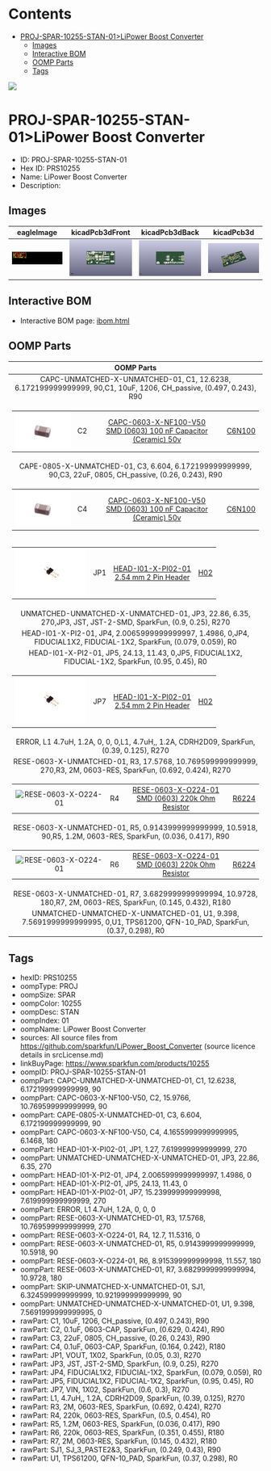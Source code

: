 



Contents
========

* [PROJ-SPAR-10255-STAN-01>LiPower Boost Converter](#proj-spar-10255-stan-01lipower-boost-converter)
	* [Images](#images)
	* [Interactive BOM](#interactive-bom)
	* [OOMP Parts](#oomp-parts)
	* [Tags](#tags)
  
![][im]
# PROJ-SPAR-10255-STAN-01>LiPower Boost Converter

- ID: PROJ-SPAR-10255-STAN-01
- Hex ID: PRS10255
- Name: LiPower Boost Converter
- Description: 

## Images
  
  

|eagleImage|kicadPcb3dFront|kicadPcb3dBack|kicadPcb3d|
| :---: | :---: | :---: | :---: |
|[![eagleImage](eagleImage_140.png)](eagleImage_600.png)|[![kicadPcb3dFront](kicadPcb3dFront_140.png)](kicadPcb3dFront_600.png)|[![kicadPcb3dBack](kicadPcb3dBack_140.png)](kicadPcb3dBack_600.png)|[![kicadPcb3d](kicadPcb3d_140.png)](kicadPcb3d_600.png)|

## Interactive BOM

- Interactive BOM page: [ibom.html](kicad/bom/ibom.html)

## OOMP Parts
  

|OOMP Parts|
| :---: |
|CAPC-UNMATCHED-X-UNMATCHED-01, C1, 12.6238, 6.172199999999999, 90,C1, 10uF, 1206, CH_passive, (0.497, 0.243), R90|
|<table><tr><td>![CAPC-0603-X-NF100-V50](https://raw.githubusercontent.com/oomlout/oomlout_OOMP_parts/main/CAPC-0603-X-NF100-V50/image_140.jpg)</td><td> C2</td><td>[CAPC-0603-X-NF100-V50<br>SMD (0603) 100 nF Capacitor (Ceramic) 50v](https://github.com/oomlout/oomlout_OOMP_parts/tree/main/CAPC-0603-X-NF100-V50/)</td><td>[C6N100](https://github.com/oomlout/oomlout_OOMP_parts/tree/main/CAPC-0603-X-NF100-V50/)</td></tr></table>|
|CAPE-0805-X-UNMATCHED-01, C3, 6.604, 6.172199999999999, 90,C3, 22uF, 0805, CH_passive, (0.26, 0.243), R90|
|<table><tr><td>![CAPC-0603-X-NF100-V50](https://raw.githubusercontent.com/oomlout/oomlout_OOMP_parts/main/CAPC-0603-X-NF100-V50/image_140.jpg)</td><td> C4</td><td>[CAPC-0603-X-NF100-V50<br>SMD (0603) 100 nF Capacitor (Ceramic) 50v](https://github.com/oomlout/oomlout_OOMP_parts/tree/main/CAPC-0603-X-NF100-V50/)</td><td>[C6N100](https://github.com/oomlout/oomlout_OOMP_parts/tree/main/CAPC-0603-X-NF100-V50/)</td></tr></table>|
|<table><tr><td>![HEAD-I01-X-PI02-01](https://raw.githubusercontent.com/oomlout/oomlout_OOMP_parts/main/HEAD-I01-X-PI02-01/image_140.jpg)</td><td> JP1</td><td>[HEAD-I01-X-PI02-01<br>2.54 mm 2 Pin Header](https://github.com/oomlout/oomlout_OOMP_parts/tree/main/HEAD-I01-X-PI02-01/)</td><td>[H02](https://github.com/oomlout/oomlout_OOMP_parts/tree/main/HEAD-I01-X-PI02-01/)</td></tr></table>|
|UNMATCHED-UNMATCHED-X-UNMATCHED-01, JP3, 22.86, 6.35, 270,JP3, JST, JST-2-SMD, SparkFun, (0.9, 0.25), R270|
|HEAD-I01-X-PI2-01, JP4, 2.0065999999999997, 1.4986, 0,JP4, FIDUCIAL1X2, FIDUCIAL-1X2, SparkFun, (0.079, 0.059), R0|
|HEAD-I01-X-PI2-01, JP5, 24.13, 11.43, 0,JP5, FIDUCIAL1X2, FIDUCIAL-1X2, SparkFun, (0.95, 0.45), R0|
|<table><tr><td>![HEAD-I01-X-PI02-01](https://raw.githubusercontent.com/oomlout/oomlout_OOMP_parts/main/HEAD-I01-X-PI02-01/image_140.jpg)</td><td> JP7</td><td>[HEAD-I01-X-PI02-01<br>2.54 mm 2 Pin Header](https://github.com/oomlout/oomlout_OOMP_parts/tree/main/HEAD-I01-X-PI02-01/)</td><td>[H02](https://github.com/oomlout/oomlout_OOMP_parts/tree/main/HEAD-I01-X-PI02-01/)</td></tr></table>|
|ERROR, L1 4.7uH, 1.2A, 0, 0, 0,L1, 4.7uH,, 1.2A, CDRH2D09, SparkFun, (0.39, 0.125), R270|
|RESE-0603-X-UNMATCHED-01, R3, 17.5768, 10.769599999999999, 270,R3, 2M, 0603-RES, SparkFun, (0.692, 0.424), R270|
|<table><tr><td>![RESE-0603-X-O224-01](https://raw.githubusercontent.com/oomlout/oomlout_OOMP_parts/main/RESE-0603-X-O224-01/image_140.jpg)</td><td> R4</td><td>[RESE-0603-X-O224-01<br>SMD (0603) 220k Ohm Resistor](https://github.com/oomlout/oomlout_OOMP_parts/tree/main/RESE-0603-X-O224-01/)</td><td>[R6224](https://github.com/oomlout/oomlout_OOMP_parts/tree/main/RESE-0603-X-O224-01/)</td></tr></table>|
|RESE-0603-X-UNMATCHED-01, R5, 0.9143999999999999, 10.5918, 90,R5, 1.2M, 0603-RES, SparkFun, (0.036, 0.417), R90|
|<table><tr><td>![RESE-0603-X-O224-01](https://raw.githubusercontent.com/oomlout/oomlout_OOMP_parts/main/RESE-0603-X-O224-01/image_140.jpg)</td><td> R6</td><td>[RESE-0603-X-O224-01<br>SMD (0603) 220k Ohm Resistor](https://github.com/oomlout/oomlout_OOMP_parts/tree/main/RESE-0603-X-O224-01/)</td><td>[R6224](https://github.com/oomlout/oomlout_OOMP_parts/tree/main/RESE-0603-X-O224-01/)</td></tr></table>|
|RESE-0603-X-UNMATCHED-01, R7, 3.6829999999999994, 10.9728, 180,R7, 2M, 0603-RES, SparkFun, (0.145, 0.432), R180|
|UNMATCHED-UNMATCHED-X-UNMATCHED-01, U1, 9.398, 7.5691999999999995, 0,U1, TPS61200, QFN-10_PAD, SparkFun, (0.37, 0.298), R0|

## Tags

- hexID: PRS10255
- oompType: PROJ
- oompSize: SPAR
- oompColor: 10255
- oompDesc: STAN
- oompIndex: 01
- oompName: LiPower Boost Converter
- sources: All source files from https://github.com/sparkfun/LiPower_Boost_Converter (source licence details in srcLicense.md)
- linkBuyPage: https://www.sparkfun.com/products/10255
- oompID: PROJ-SPAR-10255-STAN-01
- oompPart: CAPC-UNMATCHED-X-UNMATCHED-01, C1, 12.6238, 6.172199999999999, 90
- oompPart: CAPC-0603-X-NF100-V50, C2, 15.9766, 10.769599999999999, 90
- oompPart: CAPE-0805-X-UNMATCHED-01, C3, 6.604, 6.172199999999999, 90
- oompPart: CAPC-0603-X-NF100-V50, C4, 4.1655999999999995, 6.1468, 180
- oompPart: HEAD-I01-X-PI02-01, JP1, 1.27, 7.619999999999999, 270
- oompPart: UNMATCHED-UNMATCHED-X-UNMATCHED-01, JP3, 22.86, 6.35, 270
- oompPart: HEAD-I01-X-PI2-01, JP4, 2.0065999999999997, 1.4986, 0
- oompPart: HEAD-I01-X-PI2-01, JP5, 24.13, 11.43, 0
- oompPart: HEAD-I01-X-PI02-01, JP7, 15.239999999999998, 7.619999999999999, 270
- oompPart: ERROR, L1 4.7uH, 1.2A, 0, 0, 0
- oompPart: RESE-0603-X-UNMATCHED-01, R3, 17.5768, 10.769599999999999, 270
- oompPart: RESE-0603-X-O224-01, R4, 12.7, 11.5316, 0
- oompPart: RESE-0603-X-UNMATCHED-01, R5, 0.9143999999999999, 10.5918, 90
- oompPart: RESE-0603-X-O224-01, R6, 8.915399999999998, 11.557, 180
- oompPart: RESE-0603-X-UNMATCHED-01, R7, 3.6829999999999994, 10.9728, 180
- oompPart: SKIP-UNMATCHED-X-UNMATCHED-01, SJ1, 6.324599999999999, 10.921999999999999, 90
- oompPart: UNMATCHED-UNMATCHED-X-UNMATCHED-01, U1, 9.398, 7.5691999999999995, 0
- rawPart: C1, 10uF, 1206, CH_passive, (0.497, 0.243), R90
- rawPart: C2, 0.1uF, 0603-CAP, SparkFun, (0.629, 0.424), R90
- rawPart: C3, 22uF, 0805, CH_passive, (0.26, 0.243), R90
- rawPart: C4, 0.1uF, 0603-CAP, SparkFun, (0.164, 0.242), R180
- rawPart: JP1, VOUT, 1X02, SparkFun, (0.05, 0.3), R270
- rawPart: JP3, JST, JST-2-SMD, SparkFun, (0.9, 0.25), R270
- rawPart: JP4, FIDUCIAL1X2, FIDUCIAL-1X2, SparkFun, (0.079, 0.059), R0
- rawPart: JP5, FIDUCIAL1X2, FIDUCIAL-1X2, SparkFun, (0.95, 0.45), R0
- rawPart: JP7, VIN, 1X02, SparkFun, (0.6, 0.3), R270
- rawPart: L1, 4.7uH,, 1.2A, CDRH2D09, SparkFun, (0.39, 0.125), R270
- rawPart: R3, 2M, 0603-RES, SparkFun, (0.692, 0.424), R270
- rawPart: R4, 220k, 0603-RES, SparkFun, (0.5, 0.454), R0
- rawPart: R5, 1.2M, 0603-RES, SparkFun, (0.036, 0.417), R90
- rawPart: R6, 220k, 0603-RES, SparkFun, (0.351, 0.455), R180
- rawPart: R7, 2M, 0603-RES, SparkFun, (0.145, 0.432), R180
- rawPart: SJ1, SJ_3_PASTE2&3, SparkFun, (0.249, 0.43), R90
- rawPart: U1, TPS61200, QFN-10_PAD, SparkFun, (0.37, 0.298), R0



[im]: kicadPcb3d_450.png
